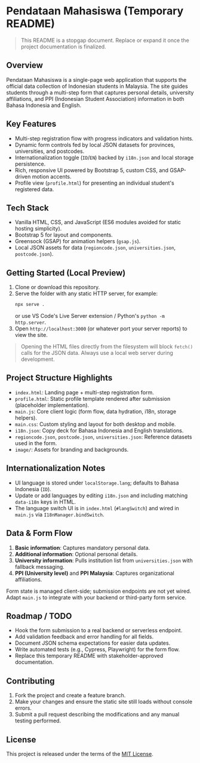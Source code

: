 # Pendataan Mahasiswa (Temporary README)

> This README is a stopgap document. Replace or expand it once the project documentation is finalized.

## Overview

Pendataan Mahasiswa is a single-page web application that supports the official data collection of Indonesian students in Malaysia. The site guides students through a multi-step form that captures personal details, university affiliations, and PPI (Indonesian Student Association) information in both Bahasa Indonesia and English.

## Key Features

-   Multi-step registration flow with progress indicators and validation hints.
-   Dynamic form controls fed by local JSON datasets for provinces, universities, and postcodes.
-   Internationalization toggle (`ID`/`EN`) backed by `i18n.json` and local storage persistence.
-   Rich, responsive UI powered by Bootstrap 5, custom CSS, and GSAP-driven motion accents.
-   Profile view (`profile.html`) for presenting an individual student's registered data.

## Tech Stack

-   Vanilla HTML, CSS, and JavaScript (ES6 modules avoided for static hosting simplicity).
-   Bootstrap 5 for layout and components.
-   Greensock (GSAP) for animation helpers (`gsap.js`).
-   Local JSON assets for data (`regioncode.json`, `universities.json`, `postcode.json`).

## Getting Started (Local Preview)

1. Clone or download this repository.
2. Serve the folder with any static HTTP server, for example:
    ```bash
    npx serve .
    ```
    or use VS Code's Live Server extension / Python's `python -m http.server`.
3. Open `http://localhost:3000` (or whatever port your server reports) to view the site.

> Opening the HTML files directly from the filesystem will block `fetch()` calls for the JSON data. Always use a local web server during development.

## Project Structure Highlights

-   `index.html`: Landing page + multi-step registration form.
-   `profile.html`: Static profile template rendered after submission (placeholder implementation).
-   `main.js`: Core client logic (form flow, data hydration, i18n, storage helpers).
-   `main.css`: Custom styling and layout for both desktop and mobile.
-   `i18n.json`: Copy deck for Bahasa Indonesia and English translations.
-   `regioncode.json`, `postcode.json`, `universities.json`: Reference datasets used in the form.
-   `image/`: Assets for branding and backgrounds.

## Internationalization Notes

-   UI language is stored under `localStorage.lang`; defaults to Bahasa Indonesia (`ID`).
-   Update or add languages by editing `i18n.json` and including matching `data-i18n` keys in HTML.
-   The language switch UI is in `index.html` (`#langSwitch`) and wired in `main.js` via `I18nManager.bindSwitch`.

## Data & Form Flow

1. **Basic information**: Captures mandatory personal data.
2. **Additional information**: Optional personal details.
3. **University information**: Pulls institution list from `universities.json` with fallback messaging.
4. **PPI (University level)** and **PPI Malaysia**: Captures organizational affiliations.

Form state is managed client-side; submission endpoints are not yet wired. Adapt `main.js` to integrate with your backend or third-party form service.

## Roadmap / TODO

-   Hook the form submission to a real backend or serverless endpoint.
-   Add validation feedback and error handling for all fields.
-   Document JSON schema expectations for easier data updates.
-   Write automated tests (e.g., Cypress, Playwright) for the form flow.
-   Replace this temporary README with stakeholder-approved documentation.

## Contributing

1. Fork the project and create a feature branch.
2. Make your changes and ensure the static site still loads without console errors.
3. Submit a pull request describing the modifications and any manual testing performed.

## License

This project is released under the terms of the [MIT License](LICENSE).
